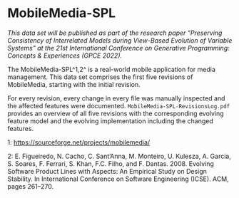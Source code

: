 # MobileMedia-SPL

*This data set will be published as part of the research paper "Preserving Consistency of Interrelated Models during View-Based Evolution of Variable Systems" at the 21st International Conference on Generative Programming: Concepts & Experiences (GPCE 2022).*

The MobileMedia-SPL^1,2^ is a real-world mobile application for media management. This data set comprises the first five revisions of MobileMedia, starting with the initial revision.

For every revision, every change in every file was manually inspected and the affected features were documented.
`MobileMedia-SPL-RevisionsLog.pdf` provides an overview of all five revisions with the corresponding evolving feature model and the evolving implementation including the changed features.

1: https://sourceforge.net/projects/mobilemedia/

2: E. Figueiredo, N. Cacho, C. Sant’Anna, M. Monteiro, U. Kulesza, A. Garcia, S. Soares, F. Ferrari, S. Khan, F.C. Filho, and F. Dantas. 2008. Evolving Software Product Lines with Aspects: An Empirical Study on Design Stability. In International Conference on Software Engineering (ICSE). ACM, pages 261–270.

